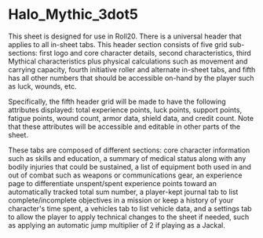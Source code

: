 # Halo_Mythic_3dot5

  This sheet is designed for use in Roll20.  There is a universal header that applies to all in-sheet tabs.  This header section consists of five grid sub-sections: first logo and core character details, second characteristics, third Mythical characteristics plus physical calculations such as movement and carrying capacity, fourth initiative roller and alternate in-sheet tabs, and fifth has all other numbers that should be accessible on-hand by the player such as luck, wounds, etc.

  Specifically, the fifth header grid will be made to have the following attributes displayed: total experience points, luck points, support points, fatigue points, wound count, armor data, shield data, and credit count.  Note that these attributes will be accessible and editable in other parts of the sheet.

  These tabs are composed of different sections: core character information such as skills and education, a summary of medical status along with any bodily injuries that could be sustained, a list of equipment both used in and out of combat such as weapons or communications gear, an experience page to differentiate unspent/spent experience points toward an automatically tracked total sum number, a player-kept journal tab to list complete/incomplete objectives in a mission or keep a history of your character's time spent, a vehicles tab to list vehicle data, and a settings tab to allow the player to apply technical changes to the sheet if needed, such as applying an automatic jump multiplier of 2 if playing as a Jackal.
